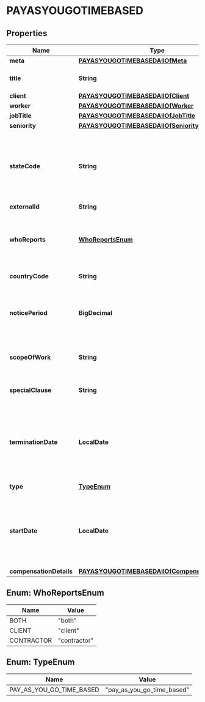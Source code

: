 

# PAYASYOUGOTIMEBASED


## Properties

| Name | Type | Description | Notes |
|------------ | ------------- | ------------- | -------------|
|**meta** | [**PAYASYOUGOTIMEBASEDAllOfMeta**](PAYASYOUGOTIMEBASEDAllOfMeta.md) |  |  |
|**title** | **String** | The title of the contract. |  |
|**client** | [**PAYASYOUGOTIMEBASEDAllOfClient**](PAYASYOUGOTIMEBASEDAllOfClient.md) |  |  |
|**worker** | [**PAYASYOUGOTIMEBASEDAllOfWorker**](PAYASYOUGOTIMEBASEDAllOfWorker.md) |  |  [optional] |
|**jobTitle** | [**PAYASYOUGOTIMEBASEDAllOfJobTitle**](PAYASYOUGOTIMEBASEDAllOfJobTitle.md) |  |  |
|**seniority** | [**PAYASYOUGOTIMEBASEDAllOfSeniority**](PAYASYOUGOTIMEBASEDAllOfSeniority.md) |  |  [optional] |
|**stateCode** | **String** | The state or province code. Use country lookup endpoint to retrieve state codes. |  [optional] |
|**externalId** | **String** | External Id. |  [optional] |
|**whoReports** | [**WhoReportsEnum**](#WhoReportsEnum) | Flag to indicate who is supposed to provide regular reports |  [optional] |
|**countryCode** | **String** | Country code. |  [optional] |
|**noticePeriod** | **BigDecimal** | Days before to notice the termination of contract for eather party. |  [optional] |
|**scopeOfWork** | **String** | Describe the work to be performed. |  [optional] |
|**specialClause** | **String** | Enter any special clause you may have. |  [optional] |
|**terminationDate** | **LocalDate** | Short date in format ISO-8601 (YYYY-MM-DD). For example: 2022-12-31. |  [optional] |
|**type** | [**TypeEnum**](#TypeEnum) | Type of contract |  |
|**startDate** | **LocalDate** | Short date in format ISO-8601 (YYYY-MM-DD). For example: 2022-12-31. |  |
|**compensationDetails** | [**PAYASYOUGOTIMEBASEDAllOfCompensationDetails**](PAYASYOUGOTIMEBASEDAllOfCompensationDetails.md) |  |  |



## Enum: WhoReportsEnum

| Name | Value |
|---- | -----|
| BOTH | &quot;both&quot; |
| CLIENT | &quot;client&quot; |
| CONTRACTOR | &quot;contractor&quot; |



## Enum: TypeEnum

| Name | Value |
|---- | -----|
| PAY_AS_YOU_GO_TIME_BASED | &quot;pay_as_you_go_time_based&quot; |



